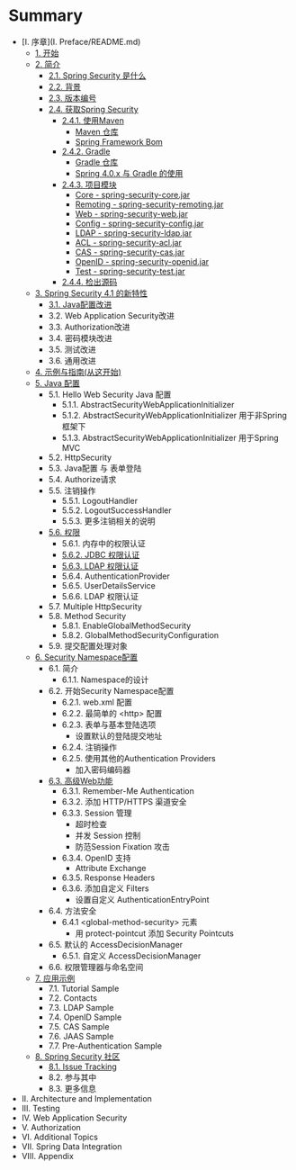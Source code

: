 # Summary

* [I. 序章](I. Preface/README.md)
    * [1. 开始](I.%20Preface/1.%20Getting%20Started.md)
    * [2. 简介](I.%20Preface/2.%20Introduction.md)
        * [2.1. Spring Security 是什么](I.%20Preface/2.%20Introduction.md#2.1)
        * [2.2. 背景](I.%20Preface/2.%20Introduction.md#2.2)
        * [2.3. 版本编号](I.%20Preface/2.%20Introduction.md#2.3)
        * [2.4. 获取Spring Security](I.%20Preface/2.%20Introduction.md#2.4)
            * [2.4.1. 使用Maven](I.%20Preface/2.%20Introduction.md#2.4.1)
                * [Maven 仓库](I.%20Preface/2.%20Introduction.md#2.4.1.1)
                * [Spring Framework Bom](I.%20Preface/2.%20Introduction.md#2.4.1.2)
            * [2.4.2. Gradle](I.%20Preface/2.%20Introduction.md#2.4.2)
                * [Gradle 仓库](I.%20Preface/2.%20Introduction.md#2.4.2.1)
                * [Spring 4.0.x 与 Gradle 的使用](I.%20Preface/2.%20Introduction.md#2.4.2.2)
            * [2.4.3. 项目模块](I.%20Preface/2.%20Introduction.md#2.4.3)
                * [Core - spring-security-core.jar](I.%20Preface/2.%20Introduction.md#2.4.3.1)
                * [Remoting - spring-security-remoting.jar](I.%20Preface/2.%20Introduction.md#2.4.3.2)
                * [Web - spring-security-web.jar](I.%20Preface/2.%20Introduction.md#2.4.3.3)
                * [Config - spring-security-config.jar](I.%20Preface/2.%20Introduction.md#2.4.3.4)
                * [LDAP - spring-security-ldap.jar](I.%20Preface/2.%20Introduction.md#2.4.3.5)
                * [ACL - spring-security-acl.jar](I.%20Preface/2.%20Introduction.md#2.4.3.6)
                * [CAS - spring-security-cas.jar](I.%20Preface/2.%20Introduction.md#2.4.3.7)
                * [OpenID - spring-security-openid.jar](I.%20Preface/2.%20Introduction.md#2.4.3.8)
                * [Test - spring-security-test.jar](I.%20Preface/2.%20Introduction.md#2.4.3.9)
            * [2.4.4. 检出源码](I.%20Preface/2.%20Introduction.md#2.4.4)
    * [3. Spring Security 4.1 的新特性](spring-security.md)
        * [3.1. Java配置改进](31-java配置改进.md)
        * 3.2. Web Application Security改进
        * 3.3. Authorization改进
        * 3.4. 密码模块改进
        * 3.5. 测试改进
        * 3.6. 通用改进
    * [4. 示例与指南\(从这开始\)](asd.md)
    * [5. Java 配置](5java.md)
        * 5.1. Hello Web Security Java 配置
            * 5.1.1. AbstractSecurityWebApplicationInitializer
            * 5.1.2. AbstractSecurityWebApplicationInitializer 用于非Spring框架下
            * 5.1.3. AbstractSecurityWebApplicationInitializer 用于Spring MVC
        * 5.2. HttpSecurity
        * 5.3. Java配置 与 表单登陆
        * 5.4. Authorize请求
        * 5.5. 注销操作
            * 5.5.1. LogoutHandler
            * 5.5.2. LogoutSuccessHandler
            * 5.5.3. 更多注销相关的说明
        * [5.6. 权限](56-权限.md)
            * 5.6.1. 内存中的权限认证
            * [5.6.2. JDBC 权限认证](562-jdbc-权限认证.md)
            * [5.6.3. LDAP 权限认证](563-ldap权限认证.md)
            * 5.6.4. AuthenticationProvider
            * 5.6.5. UserDetailsService
            * 5.6.6. LDAP 权限认证
        * 5.7. Multiple HttpSecurity
        * 5.8. Method Security
            * 5.8.1. EnableGlobalMethodSecurity
            * 5.8.2. GlobalMethodSecurityConfiguration
        * 5.9. 提交配置处理对象
    * [6. Security Namespace配置](asd.md)
        * 6.1. 简介
            * 6.1.1. Namespace的设计
        * 6.2. 开始Security Namespace配置
            * 6.2.1. web.xml 配置
            * 6.2.2. 最简单的 &lt;http&gt; 配置
            * 6.2.3. 表单与基本登陆选项
                * 设置默认的登陆提交地址
            * 6.2.4. 注销操作
            * 6.2.5. 使用其他的Authentication Providers
                * 加入密码编码器
        * [6.3. 高级Web功能](63-高级web功能.md)
            * 6.3.1. Remember-Me Authentication
            * 6.3.2. 添加 HTTP\/HTTPS 渠道安全
            * 6.3.3. Session 管理
                * 超时检查
                * 并发 Session 控制
                * 防范Session Fixation 攻击
            * 6.3.4. OpenID 支持
                * Attribute Exchange
            * 6.3.5. Response Headers
            * 6.3.6. 添加自定义 Filters
                * 设置自定义 AuthenticationEntryPoint
        * 6.4. 方法安全
            * 6.4.1 &lt;global-method-security&gt; 元素
                * 用 protect-pointcut 添加 Security Pointcuts
        * 6.5. 默认的 AccessDecisionManager
            * 6.5.1. 自定义 AccessDecisionManager
        * 6.6. 权限管理器与命名空间
    * [7. 应用示例](a.md)
        * 7.1. Tutorial Sample
        * 7.2. Contacts
        * 7.3. LDAP Sample
        * 7.4. OpenID Sample
        * 7.5. CAS Sample
        * 7.6. JAAS Sample
        * 7.7. Pre-Authentication Sample
    * [8. Spring Security 社区](asdasd.md)
        * [8.1. Issue Tracking](issue-tracking.md)
        * 8.2. 参与其中
        * 8.3. 更多信息
* II. Architecture and Implementation
* III. Testing
* IV. Web Application Security
* V. Authorization
* VI. Additional Topics
* VII. Spring Data Integration
* VIII. Appendix

